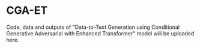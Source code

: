 # CGA-ET
Code, data and outputs of "Data-to-Text Generation using Conditional Generative Adversarial with Enhanced Transformer" model will be uploaded here. 
